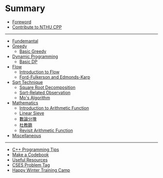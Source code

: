 # Summary

- [Foreword](others/foreword.md)
- [Contribute to NTHU CPP](others/contribution.md)

---

- [Fundemantal]()
- [Greedy](greedy/intro.md)
  - [Basic Greedy](greedy/basic.md)
- [Dynamic Programming]()
  - [Basic DP]()
- [Flow]()
  - [Introduction to Flow](flow/introduction.md)
  - [Ford-Fulkerson and Edmonds-Karp](flow/basic_flow_and_algorithms.md)
- [Sqrt Technique](sqrt/intro.md)
  - [Square Root Decomposition](sqrt/sqrt_decomposition.md)
  - [Sqrt-Related Observation]()
  - [Mo's Algorithm]()
- [Mathematics](math/intro.md)
  - [Introduction to Arithmetic Function](math/introduction_to_arithmetic_function.md)
  - [Linear Sieve](math/linear_sieve.md)
  - [數論分塊](math/sqrt_decomposition.md)
  - [杜教篩](math/du_sieve.md)
  - [Revisit Arithmetic Function](math/revisit_arithmetic_function.md)
- [Miscellaneous]()

---

- [C++ Programming Tips]()
- [Make a Codebook](others/codebook.md)
- [Useful Resources](others/useful_resources.md)
- [CSES Problem Tag]()
- [Happy Winter Training Camp](others/hwtc.md)
